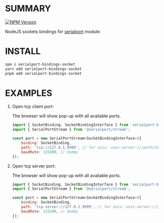 # SUMMARY

[![NPM Version](https://img.shields.io/npm/v/serialport-bindings-socket)](https://www.npmjs.com/package/serialport-bindings-socket)

NodeJS sockets bindings for [serialport](https://www.npmjs.com/package/serialport) module.

# INSTALL
```sh
npm i serialport-bindings-socket
yarn add serialport-bindings-socket
pnpm add serialport-bindings-socket
```

# EXAMPLES
1. Open tcp client port:
    
    The browser will show pop-up with all available ports.
    ```js
    import { SocketBinding, SocketBindingInterface } from 'serialport-bindings-socket';
    import { SerialPortStream } from '@serialport/stream';
    
    const port = new SerialPortStream<SocketBindingInterface>({
        binding: SocketBinding,
        path: 'tcp://127.0.1.9999', // for unix: unix-server:///path/to/server.sock
        baudRate: 115200, // dummy
    });
    ```
2. Open tcp server port:

   The browser will show pop-up with all available ports.
    ```js
    import { SocketBinding, SocketBindingInterface } from 'serialport-bindings-socket';
    import { SerialPortStream } from '@serialport/stream';
    
    const port = new SerialPortStream<SocketBindingInterface>({
        binding: SocketBinding,
        path: 'tcp-server://127.0.1.9999', // for unix: unix-server:///path/to/server.sock
        baudRate: 115200, // dummy
    });
    ```
